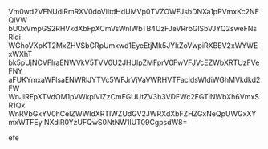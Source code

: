 Vm0wd2VFNUdiRmRXV0doVlltdHdUMVp0TVZOWFJsbDNXa1pPVmxKc2NEQlVW
bU0xVmpGS2RHVkdXbFpXCmVsWnlWbTB4UzFJeVRrbGlSbVJYQ2sweFNsRldi
WGhoVXpKT2MxZHVSbGRpUmxwd1EyeEtjMk5JYkZoVwpiRXBEV2xWYWExWXhT
bk5pUjNCVFlraENWVkV5TVV0U2JHUlpZMFprV0FwVFJVcEZWbXRTUzFVeFNY
aFUKYmxaWFlsaENWRlJYTVc5WFJrVjVaVWRHVTFacldsWldiWGhMVkdkd2FW
WnJiRFpXTVdOM1pVWkplVlZzCmFGUUtZV3h3VDFWc2FGTlNWbXh6VmxSR1Qx
WnRVbGxYV0hCelZWWldXRTlWZUdGV2JWRXdXbFZHZGxNeQpUWGxXYmxWTFEy
NXdiR0YzUFQwS0NtNW1lUT09CgpsdW8=

efe